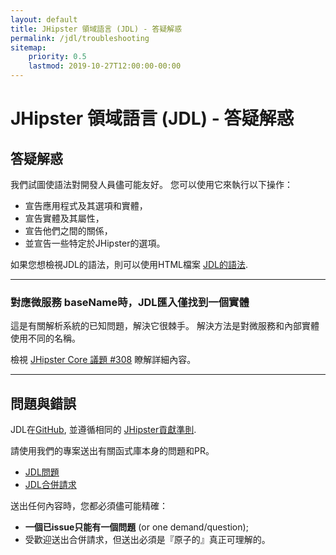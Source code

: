 ```yaml
---
layout: default
title: JHipster 領域語言 (JDL) - 答疑解惑
permalink: /jdl/troubleshooting
sitemap:
    priority: 0.5
    lastmod: 2019-10-27T12:00:00-00:00
---
```


# <i class="fa fa-star"></i> JHipster 領域語言 (JDL) - 答疑解惑

## 答疑解惑

我們試圖使語法對開發人員儘可能友好。
您可以使用它來執行以下操作：
  - 宣告應用程式及其選項和實體，
  - 宣告實體及其屬性，
  - 宣告他們之間的關係，
  - 並宣告一些特定於JHipster的選項。

如果您想檢視JDL的語法，則可以使用HTML檔案
[JDL的語法](https://github.com/jhipster/jhipster-core/blob/master/lib/dsl/gen/grammar.html).

---

### 對應微服務 baseName時，JDL匯入僅找到一個實體

這是有關解析系統的已知問題，解決它很棘手。
解決方法是對微服務和內部實體使用不同的名稱。

檢視 [JHipster Core 議題 #308](https://github.com/jhipster/jhipster-core/issues/308) 瞭解詳細內容。

---

## <a name="issues"></a>問題與錯誤

JDL在[GitHub](https://github.com/jhipster/jhipster-core), 並遵循相同的
[JHipster貢獻準則]( https://github.com/jhipster/generator-jhipster/blob/main/CONTRIBUTING.md).

請使用我們的專案送出有關函式庫本身的問題和PR。

- [JDL問題](https://github.com/jhipster/jhipster-core/issues)
- [JDL合併請求](https://github.com/jhipster/jhipster-core/pulls)

送出任何內容時，您都必須儘可能精確：
  - **一個已issue只能有一個問題** (or one demand/question);  
  - 受歡迎送出合併請求，但送出必須是『原子的』真正可理解的。 
